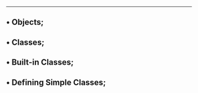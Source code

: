 -------------------------
• Objects;
------------------------
• Classes;
--------------------------
• Built-in Classes;
-------------------------------
• Defining Simple Classes;
-------------------------------

